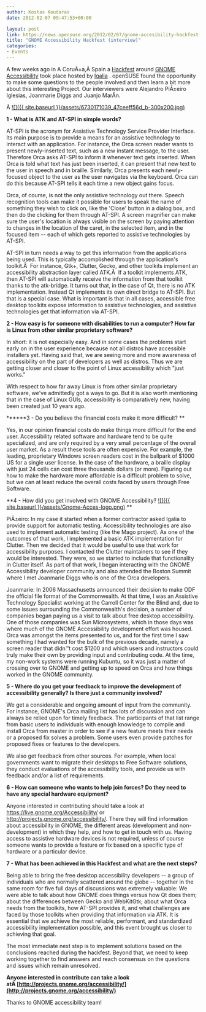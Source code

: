 ```yaml
---
author: Kostas Koudaras
date: 2012-02-07 09:47:53+00:00

layout: post
link: https://news.opensuse.org/2012/02/07/gnome-accesibility-hackfest-interview/
title: "GNOME Accessibility Hackfest (interview)"
categories:
- Events
---
```

A few weeks ago in A CoruÃ±a,Â Spain a [Hackfest](https://live.gnome.org/Hackfests/ATK2011) around [GNOME Accessibility](http://www.gnome.org/news/2012/01/hackfest-plans-to-improve-gnome-accessibility/) took place hosted by [Igalia](http://www.igalia.com/) . openSUSE found the opportunity to make some questions to the people involved and then learn a bit more about this interesting Project. Our interviewers were Alejandro PiÃ±eiro Iglesias, Joanmarie Diggs and Juanjo MarÃ­n.


Â [![]({{ site.baseurl }}/assets/6730171039_47ceeff56d_b-300x200.jpg)](https://news.opensuse.org/2012/02/07/gnome-accesibility-hackfest-interview/6730171039_47ceeff56d_b/)


**1 - What is ATK and AT-SPI in simple words?**

AT-SPI is the acronym for Assistive Technology Service Provider Interface. Its main purpose is to provide a means for an assistive technology to interact with an application. For instance, the Orca screen reader wants to present newly-inserted text, such as a new instant message, to the user. Therefore Orca asks AT-SPI to inform it whenever text gets inserted. When Orca is told what text has just been inserted, it can present that new text to the user in speech and in braille. Similarly, Orca presents each newly-focused object to the user as the user navigates via the keyboard. Orca can do this because AT-SPI tells it each time a new object gains focus.

<!-- more -->Orca, of course, is not the only assistive technology out there. Speech recognition tools can make it possible for users to speak the name of something they wish to click on, like the 'Close' button in a dialog box, and then do the clicking for them through AT-SPI. A screen magnifier can make sure the user's location is always visible on the screen by paying attention to changes in the location of the caret, in the selected item, and in the focused item -- each of which gets reported to assistive technologies by AT-SPI.

AT-SPI in turn needs a way to get this information from the applications being used. This is typically accomplished through the application's toolkit.Â  For instance, Gtk+, Clutter, Gecko, and other toolkits implement an accessibility abstraction layer called ATK.Â  If a toolkit implements ATK, then AT-SPI will automatically receive the information from that toolkit thanks to the atk-bridge. It turns out that, in the case of Qt, there is no ATK implementation. Instead Qt implements its own direct bridge to AT-SPI. But that is a special case. What is important is that in all cases, accessible free desktop toolkits expose information to assistive technologies, and assistive technologies get that information via AT-SPI.



**2 - How easy is for someone with disabilities to run a computer? How far is Linux from other similar proprietary software?**

In short: it is not especially easy. And in some cases the problems start early on in the user experience because not all distros have accessible installers yet. Having said that, we are seeing more and more awareness of accessibility on the part of developers as well as distros. Thus we are getting closer and closer to the point of Linux accessibility which "just works."

With respect to how far away Linux is from other similar proprietary software, we've admittedly got a ways to go. But it is also worth mentioning that in the case of Linux GUIs, accessibility is comparatively new, having been created just 10 years ago.



******3 - Do you believe the financial costs make it more difficult?
**

Yes, in our opinion financial costs do make things more difficult for the end user. Accessibility related software and hardware tend to be quite specialized, and are only required by a very small percentage of the overall user market. As a result these tools are often expensive. For example, the leading, proprietary Windows screen readers cost in the ballpark of $1000 US for a single user license. In the case of the hardware, a braille display with just 24 cells can cost three thousands dollars (or more). Figuring out how to make the hardware more affordable is a difficult problem to solve, but we can at least reduce the overall costs faced by users through Free Software.



**4 - How did you get involved with GNOME Accessibility? [![]({{ site.baseurl }}/assets/Gnome-Acces-logo.png)](https://news.opensuse.org/2012/02/07/gnome-accesibility-hackfest-interview/gnome-acces-logo/)
**

PiÃ±eiro: In my case it started when a former contractor asked Igalia to provide support for automatic testing. Accessibility technologies are also used to implement automatic testing (like the Mago project). As one of the outcomes of that work, I implemented a basic ATK implementation for Clutter. Then we decided that it would be useful to use that work for accessibility purposes. I contacted the Clutter maintainers to see if they would be interested. They were, so we started to include that functionality in Clutter itself. As part of that work, I began interacting with the GNOME Accessibility developer community and also attended the Boston Summit where I met Joanmarie Diggs who is one of the Orca developers.

Joanmarie: In 2006 Massachusetts announced their decision to make ODF the official file format of the Commonwealth. At that time, I was an Assistive Technology Specialist working at the Carroll Center for the Blind and, due to some issues surrounding the Commonwealth's decision, a number of companies began paying us a visit to talk about free desktop accessibility. One of those companies was Sun Microsystems, which in those days was where much of the GNOME Accessibility development effort was housed. Orca was amongst the items presented to us, and for the first time I saw something I had wanted for the bulk of the previous decade, namely a screen reader that didn™t cost $1200 and which users and instructors could truly make their own by providing input and contributing code. At the time, my non-work systems were running Kubuntu, so it was just a matter of crossing over to GNOME and getting up to speed on Orca and how things worked in the GNOME community.



**5 - Where do you get your feedback to improve the development of accessibility generally? Is there just a community involved?**

We get a considerable and ongoing amount of input from the community. For instance, GNOME's Orca mailing list has lots of discussion and can always be relied upon for timely feedback. The participants of that list range from basic users to individuals with enough knowledge to compile and install Orca from master in order to see if a new feature meets their needs or a proposed fix solves a problem. Some users even provide patches for proposed fixes or features to the developers.

We also get feedback from other sources. For example, when local governments want to migrate their desktops to Free Software solutions, they conduct evaluations of the accessibility tools, and provide us with feedback and/or a list of requirements.



**6 - How can someone who wants to help join forces? Do they need to have any special hardware equipment?**

Anyone interested in contributing should take a look at https://live.gnome.org/Accessibility/ or http://projects.gnome.org/accessibility/. There they will find information about accessibility in GNOME, the different areas (development and non-development) in which they help, and how to get in touch with us. Having access to assistive hardware devices is not required, unless of course someone wants to provide a feature or fix based on a specific type of hardware or a particular device.



**7 - What has been achieved in this Hackfest and what are the next steps?**

Being able to bring the free desktop accessibility developers -- a group of individuals who are normally scattered around the globe -- together in the same room for five full days of discussions was extremely valuable: We were able to talk about how GNOME does things versus how Qt does them; about the differences between Gecko and WebKitGtk; about what Orca needs from the toolkits, how AT-SPI provides it, and what challenges are faced by those toolkits when providing that information via ATK. It is essential that we achieve the most reliable, performant, and standardized accessibility implementation possible, and this event brought us closer to achieving that goal.

The most immediate next step is to implement solutions based on the conclusions reached during the hackfest. Beyond that, we need to keep working together to find answers and reach consensus on the questions and issues which remain unresolved.

**Anyone interested in contribute can take a look atÂ [http://projects.gnome.org/accessibility/](http://projects.gnome.org/accessibility/)**

Thanks to GNOME accessibility team!		
